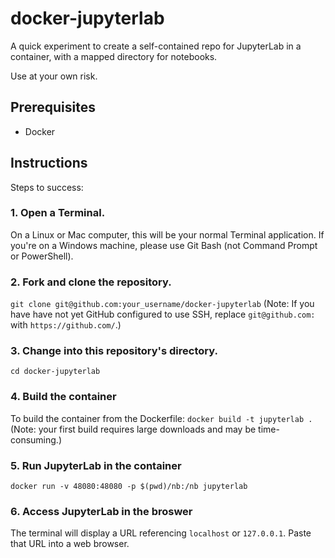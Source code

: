 # docker-jupyterlab

A quick experiment to create a self-contained repo for JupyterLab in a container, with a mapped directory for notebooks.

Use at your own risk.

## Prerequisites

* Docker

## Instructions

Steps to success:

### 1. Open a Terminal.

On a Linux or Mac computer, this will be your normal Terminal application. If you're on a Windows machine, please use Git Bash (not Command Prompt or PowerShell).

### 2. Fork and clone the repository.

`git clone git@github.com:your_username/docker-jupyterlab` (Note: If you have have not yet GitHub configured to use SSH, replace `git@github.com:` with `https://github.com/`.)

### 3. Change into this repository's directory.

`cd docker-jupyterlab`

### 4. Build the container

To build the container from the Dockerfile:
`docker build -t jupyterlab .` 
(Note: your first build requires large downloads and may be time-consuming.)

### 5. Run JupyterLab in the container

`docker run -v 48080:48080 -p $(pwd)/nb:/nb jupyterlab`

### 6. Access JupyterLab in the broswer

The terminal will display a URL referencing `localhost` or `127.0.0.1`. Paste that URL into a web browser.
